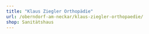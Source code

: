 ```yaml
---
title: "Klaus Ziegler Orthopädie"
url: /oberndorf-am-neckar/klaus-ziegler-orthopaedie/
shop: Sanitätshaus
---
```

